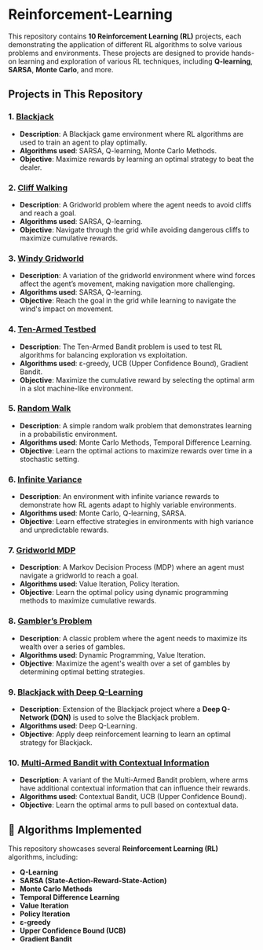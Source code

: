 # Reinforcement-Learning

This repository contains **10 Reinforcement Learning (RL)** projects, each demonstrating the application of different RL algorithms to solve various problems and environments. These projects are designed to provide hands-on learning and exploration of various RL techniques, including **Q-learning**, **SARSA**, **Monte Carlo**, and more.

## Projects in This Repository

### 1. [Blackjack](https://github.com/Meri-07m/Reinforcement-Learning/tree/main/blackjack)
   - **Description**: A Blackjack game environment where RL algorithms are used to train an agent to play optimally.
   - **Algorithms used**: SARSA, Q-learning, Monte Carlo Methods.
   - **Objective**: Maximize rewards by learning an optimal strategy to beat the dealer.

### 2. [Cliff Walking](https://github.com/Meri-07m/Reinforcement-Learning/tree/main/cliff-walking)
   - **Description**: A Gridworld problem where the agent needs to avoid cliffs and reach a goal.
   - **Algorithms used**: SARSA, Q-learning.
   - **Objective**: Navigate through the grid while avoiding dangerous cliffs to maximize cumulative rewards.

### 3. [Windy Gridworld](https://github.com/Meri-07m/Reinforcement-Learning/tree/main/windy-gridworld)
   - **Description**: A variation of the gridworld environment where wind forces affect the agent’s movement, making navigation more challenging.
   - **Algorithms used**: SARSA, Q-learning.
   - **Objective**: Reach the goal in the grid while learning to navigate the wind's impact on movement.

### 4. [Ten-Armed Testbed](https://github.com/Meri-07m/Reinforcement-Learning/tree/main/ten-armed-testbed)
   - **Description**: The Ten-Armed Bandit problem is used to test RL algorithms for balancing exploration vs exploitation.
   - **Algorithms used**: ε-greedy, UCB (Upper Confidence Bound), Gradient Bandit.
   - **Objective**: Maximize the cumulative reward by selecting the optimal arm in a slot machine-like environment.

### 5. [Random Walk](https://github.com/Meri-07m/Reinforcement-Learning/tree/main/random-walk)
   - **Description**: A simple random walk problem that demonstrates learning in a probabilistic environment.
   - **Algorithms used**: Monte Carlo Methods, Temporal Difference Learning.
   - **Objective**: Learn the optimal actions to maximize rewards over time in a stochastic setting.

### 6. [Infinite Variance](https://github.com/Meri-07m/Reinforcement-Learning/tree/main/infinite-variance)
   - **Description**: An environment with infinite variance rewards to demonstrate how RL agents adapt to highly variable environments.
   - **Algorithms used**: Monte Carlo, Q-learning, SARSA.
   - **Objective**: Learn effective strategies in environments with high variance and unpredictable rewards.

### 7. [Gridworld MDP](https://github.com/Meri-07m/Reinforcement-Learning/tree/main/gridworld-mdp)
   - **Description**: A Markov Decision Process (MDP) where an agent must navigate a gridworld to reach a goal.
   - **Algorithms used**: Value Iteration, Policy Iteration.
   - **Objective**: Learn the optimal policy using dynamic programming methods to maximize cumulative rewards.

### 8. [Gambler’s Problem](https://github.com/Meri-07m/Reinforcement-Learning/tree/main/gambler-problem)
   - **Description**: A classic problem where the agent needs to maximize its wealth over a series of gambles.
   - **Algorithms used**: Dynamic Programming, Value Iteration.
   - **Objective**: Maximize the agent's wealth over a set of gambles by determining optimal betting strategies.

### 9. [Blackjack with Deep Q-Learning](https://github.com/Meri-07m/Reinforcement-Learning/tree/main/blackjack-dqn)
   - **Description**: Extension of the Blackjack project where a **Deep Q-Network (DQN)** is used to solve the Blackjack problem.
   - **Algorithms used**: Deep Q-Learning.
   - **Objective**: Apply deep reinforcement learning to learn an optimal strategy for Blackjack.

### 10. [Multi-Armed Bandit with Contextual Information](https://github.com/Meri-07m/Reinforcement-Learning/tree/main/contextual-bandit)
   - **Description**: A variant of the Multi-Armed Bandit problem, where arms have additional contextual information that can influence their rewards.
   - **Algorithms used**: Contextual Bandit, UCB (Upper Confidence Bound).
   - **Objective**: Learn the optimal arms to pull based on contextual data.

## 🤖 Algorithms Implemented

This repository showcases several **Reinforcement Learning (RL)** algorithms, including:

- **Q-Learning**
- **SARSA (State-Action-Reward-State-Action)**
- **Monte Carlo Methods**
- **Temporal Difference Learning**
- **Value Iteration**
- **Policy Iteration**
- **ε-greedy**
- **Upper Confidence Bound (UCB)**
- **Gradient Bandit**
